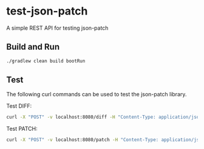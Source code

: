 # test-json-patch

A simple REST API for testing json-patch

## Build and Run

```bash
./gradlew clean build bootRun
```

## Test

The following curl commands can be used to test the json-patch library.

Test DIFF:

```bash
curl -X "POST" -v localhost:8080/diff -H "Content-Type: application/json" -d '{"source":[{"name":"a"},{"name":"b"},{"name":"c"}],"target":[{"name":"b"}]}'
```

Test PATCH:

```bash
curl -X "POST" -v localhost:8080/patch -H "Content-Type: application/json" -d '{"source":[{"name":"a"},{"name":"b"},{"name":"c"}],"patch":[{"op":"remove","path":"/0"},{"op":"remove","path":"/1"}]}'
```

